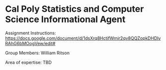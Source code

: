 # Cal Poly Statistics and Computer Science Informational Agent

Assignment Instructions: https://docs.google.com/document/d/1dsXrq8HctifWmir2qv8QQZopkDHDlvRAhG6bMOogVew/edit#

Group Members: William Ritson

Area of expertise: TBD
